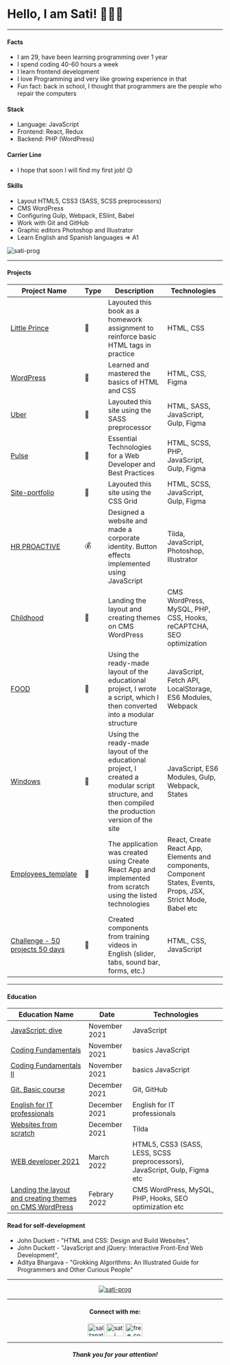 # Hello, I am Sati! 👩🏻‍💻

***

#### Facts

* I am 29, have been learning programming over 1 year
* I spend coding 40-60 hours a week
* I learn frontend development 
* I love Programming and very like growing experience in that
* Fun fact: back in school, I thought that programmers are the people who repair the computers

#### Stack

* Language: JavaScript
* Frontend: React, Redux
* Backend: PHP (WordPress)

#### Carrier Line

* I hope that soon I will find my first job! 😌

#### Skills

* Layout HTML5, CSS3 (SASS, SCSS preprocessors)
* CMS WordPress
* Configuring Gulp, Webpack, ESlint, Babel
* Work with Git and GitHub
* Graphic editors Photoshop and Illustrator
* Learn English and Spanish languages => A1

<p><img align="center" src="https://github-readme-stats.vercel.app/api/top-langs?username=sati-prog&show_icons=true&locale=en&layout=compact" alt="sati-prog" /></p>

***

#### Projects

|Project Name|Type|Description|Technologies|
|------------|--|-----|-----|
|[Little Prince](https://github.com/Sati-prog/1_The_Little_Prince_book_is_made_in_HTML)|💼|Layouted this book as a homework assignment to reinforce basic HTML tags in practice|HTML, CSS|
|[WordPress](https://github.com/Sati-prog/2_WordPress_website_in_pure_HTML_and_CSS)|💼|Learned and mastered the basics of HTML and CSS|HTML, CSS, Figma|
|[Uber](https://github.com/Sati-prog/3_Uber_website_in_pure_HTML_SASS_and_JavaScript)|💼|Layouted this site using the SASS preprocessor|HTML, SASS, JavaScript, Gulp, Figma|
|[Pulse](https://github.com/Sati-prog/4_Pulse_website_in_pure_HTML_SCSS_and_JavaScript_plus_PHP_mailer)|💼|Essential Technologies for a Web Developer and Best Practices|HTML, SCSS, PHP, JavaScript, Gulp, Figma|
|[Site-portfolio](https://github.com/Sati-prog/5_Portfolio_website_using_CSS_Grid)|💼|Layouted this site using the CSS Grid|HTML, SCSS, JavaScript, Gulp, Figma|
|[HR PROACTIVE](http://hrproactive.tilda.ws/)|💰|Designed a website and made a corporate identity. Button effects implemented using JavaScript|Tilda, JavaScript, Photoshop, Illustrator|
|[Childhood](https://github.com/Sati-prog/6_Childhood_website_Landing_the_layout_and_creating_themes_on_CMS_WordPress)|💼|Landing the layout and creating themes on CMS WordPress|CMS WordPress, MySQL, PHP, CSS, Hooks, reCAPTCHA, SEO optimization|
|[FOOD](https://github.com/Sati-prog/10_Food)|💼|Using the ready-made layout of the educational project, I wrote a script, which I then converted into a modular structure|JavaScript, Fetch API, LocalStorage, ES6 Modules, Webpack|
|[Windows](https://github.com/Sati-prog/11_Windows)|💼|Using the ready-made layout of the educational project, I created a modular script structure, and then compiled the production version of the site|JavaScript, ES6 Modules, Gulp, Webpack, States|
|[Employees_template](https://github.com/Sati-prog/12_Employees_template)|💼|The application was created using Create React App and implemented from scratch using the listed technologies|React, Create React App, Elements and components, Component States, Events, Props, JSX, Strict Mode, Babel etc|
|[Сhallenge - 50 projects 50 days](https://github.com/Sati-prog/13_challenge-50projects50days)|💼|Created components from training videos in English (slider, tabs, sound bar, forms, etc.)|HTML, CSS, JavaScript|

***

#### Education

|Education Name|Date|Technologies|
|------------|----|-----|
|[JavaScript: dive](https://drive.google.com/file/d/1_cTAwLJho82bd-QR2Ug-eEumKOp5HIRL/view)|November 2021|JavaScript|
|[Coding Fundamentals](https://drive.google.com/file/d/1BhfUY0wCstxIiYnW3tanVxS0SM9I52_h/view)|November 2021|basics JavaScript|
|[Coding Fundamentals II](https://drive.google.com/file/d/1Bg9DJwKNGOW8EfrEdvAlwVYZ8u5muSNK/view)|November 2021|basics JavaScript|
|[Git. Basic course](https://drive.google.com/file/d/1v0FKcOQ6wYbQBxEqMf0r4C21r_Cjie62/view)|December 2021|Git, GitHub|
|[English for IT professionals](https://drive.google.com/file/d/1zDB9tKjiFzVOCwWn0aSw-3pGoAPq2xtB/view)|December 2021|English for IT professionals|
|[Websites from scratch](https://drive.google.com/file/d/1CEducYWB1xCtYY7LqnOdQUABLTjHhmz3/view)|December 2021|Tilda|
|[WEB developer 2021](https://www.udemy.com/certificate/UC-0c45a342-e422-41ee-b1ff-3cbd80c3a804/)|March 2022|HTML5, CSS3 (SASS, LESS, SCSS preprocessors), JavaScript, Gulp, Figma etc|
|[Landing the layout and creating themes on CMS WordPress](https://www.udemy.com/certificate/UC-4f276342-0a11-44be-affd-c660ec4c3f3e/)|Febrary 2022|CMS WordPress, MySQL, PHP, Hooks, SEO optimization etc|

#### Read for self-development
* John Duckett - "HTML and CSS: Design and Build Websites",
* John Duckett - "JavaScript and jQuery: Interactive Front-End Web Development",
* Aditya Bhargava - "Grokking Algorithms: An Illustrated Guide for Programmers and Other Curious People"

***

<p align="center"> <a href="https://github.com/ryo-ma/github-profile-trophy"><img src="https://github-profile-trophy.vercel.app/?username=sati-prog" alt="sati-prog" /></a> </p>

***

<h4 align="center">Connect with me:</h4>

<p align="center">
<a href="https://www.linkedin.com/in/urkumbayeva-saltanat/" target="blank"><img align="center" src="https://raw.githubusercontent.com/rahuldkjain/github-profile-readme-generator/master/src/images/icons/Social/linked-in-alt.svg" alt="saltanat urkumbayeva" height="30" width="40" /></a>
<a href="https://stackoverflow.com/users/16493478/sati?tab=profile" target="blank"><img align="center" src="https://raw.githubusercontent.com/rahuldkjain/github-profile-readme-generator/master/src/images/icons/Social/stack-overflow.svg" alt="sati" height="30" width="40" /></a>
<a href="https://www.instagram.com/free_co1laboration/" target="blank"><img align="center" src="https://raw.githubusercontent.com/rahuldkjain/github-profile-readme-generator/master/src/images/icons/Social/instagram.svg" alt="free_co1laboration" height="30" width="40" /></a>
</p>

***

<h5 align="center">Thank you for your attention!</h5>